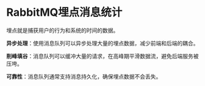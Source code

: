 # RabbitMQ埋点消息统计

埋点就是捕获用户的行为和系统的时间的数据。

**异步处理**：使用消息队列可以异步处理大量的埋点数据，减少前端和后端的耦合。

**削峰填谷**：消息队列可以缓冲大量的请求，在高峰期平滑数据流，避免后端服务被压垮。

**可靠性**：消息队列通常支持消息持久化，确保埋点数据不会丢失。